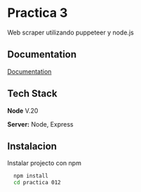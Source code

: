 
# Practica 3

Web scraper utilizando puppeteer y node.js

## Documentation

[Documentation](https://linktodocumentation)


## Tech Stack

**Node** V.20

**Server:** Node, Express


## Instalacion 

Instalar projecto con npm

```bash
  npm install 
  cd practica 012
```
